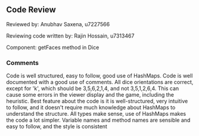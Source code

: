 ## Code Review

Reviewed by: Anubhav Saxena, u7227566

Reviewing code written by: Rajin Hossain, u7313467

Component: getFaces method in Dice

### Comments 

Code is well structured, easy to follow, good use of HashMaps.
Code is well documented with a good use of comments. 
All dice orientations are correct, except for 'k', which should be 3,5,6,2,1,4, and not
3,5,1,2,6,4. This can cause some errors in the viewer display and the game, including the heuristic.
Best feature about the code is it is well-structured, very intuitive to follow, and it
doesn't require much knowledge about HashMaps to understand the structure.
All types make sense, use of HashMaps makes the code a lot simpler.
Variable names and method names are sensible and easy to follow, and the style is consistent


